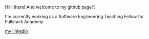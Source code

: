 Hiiii there! And welcome to my github page!:)

I'm currently working as a Software Englineering Teaching Fellow for Fullstack Academy

[my linkedin](https://www.linkedin.com/in/taissiya-ugay/)

